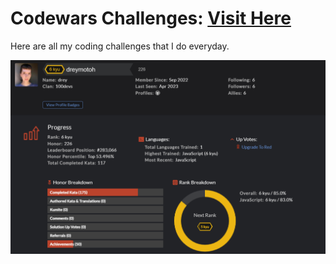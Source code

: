 # Codewars Challenges: <a target="_blank" href="https://www.codewars.com/users/dreymotoh" >Visit Here</a>

Here are all my coding challenges that I do everyday.

![alt tag](https://github.com/dreymoreau/coding-challenges/blob/main/codewars-readme.png)
